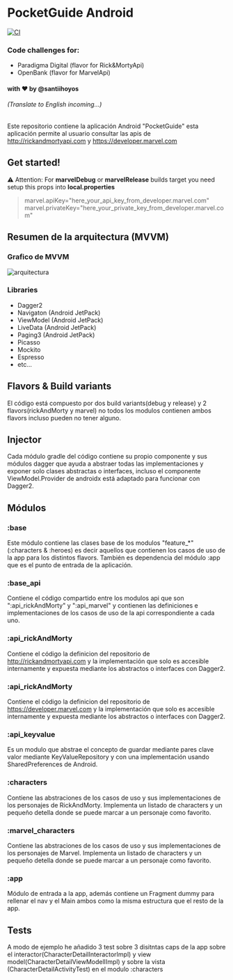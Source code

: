 # PocketGuide Android
[![CI](https://github.com/santiihoyos/PocketGuide/actions/workflows/test%20for%20all%20build%20variants%20and%20flavors.yml/badge.svg?branch=master)](https://github.com/santiihoyos/PocketGuide/actions/workflows/test%20for%20all%20build%20variants%20and%20flavors.yml)

### Code challenges for: 
  - Paradigma Digital (flavor for Rick&MortyApi)
  - OpenBank (flavor for MarvelApi)

#### with ❤️ by @santiihoyos

###### (Translate to English incoming...)

Este repositorio contiene la aplicación Android "PocketGuide" esta aplicación permite al usuario consultar las apis de http://rickandmortyapi.com y https://developer.marvel.com

## Get started!

⚠️ Attention: For **marvelDebug** or **marvelRelease** builds target you need setup this props into **local.properties**
> marvel.apiKey="here_your_api_key_from_developer.marvel.com"
> marvel.privateKey="here_your_private_key_from_developer.marvel.com"

## Resumen de la arquitectura (MVVM)

### Grafico de MVVM
![arquitectura](https://user-images.githubusercontent.com/10730150/113680141-d6689f00-96c0-11eb-979d-a0aed945d296.jpg)


### Libraries
 - Dagger2
 - Navigaton (Android JetPack)
 - ViewModel (Android JetPack)
 - LiveData  (Android JetPack)
 - Paging3   (Android JetPack)
 - Picasso
 - Mockito
 - Espresso
 - etc...

## Flavors & Build variants
El código está compuesto por dos build variants(debug y release) y 2 flavors(rickAndMorty y marvel) no todos los modulos contienen ambos flavors incluso pueden no tener alguno.

## Injector
Cada módulo gradle del código contiene su propio componente y sus módulos dagger que ayuda a abstraer todas las implementaciones y exponer solo clases abstractas o interfaces, incluso el componente ViewModel.Provider de androidx está adaptado para funcionar con Dagger2.

## Módulos

### :base
Este módulo contiene las clases base de los modulos "feature_*"(:characters & :heroes) es decir aquellos que contienen los casos de uso de la app para los distintos flavors. También es dependencia del módulo :app que es el punto de entrada de la aplicación.

### :base_api
Contiene el código compartido entre los modulos api que son ":api_rickAndMorty" y ":api_marvel" y contienen las definiciones e implementaciones de los casos de uso de la api correspondiente a cada uno.

### :api_rickAndMorty
Contiene el código la definicion del repositorio de http://rickandmortyapi.com y la implementación que solo es accesible internamente y expuesta mediante los abstractos o interfaces con Dagger2.

### :api_rickAndMorty
Contiene el código la definicion del repositorio de https://developer.marvel.com y la implementación que solo es accesible internamente y expuesta mediante los abstractos o interfaces con Dagger2.

### :api_keyvalue
Es un modulo que abstrae el concepto de guardar mediante pares clave valor mediante KeyValueRepository y con una implementación usando SharedPreferences de Android.

### :characters
Contiene las abstraciones de los casos de uso y sus implementaciones de los personajes de RickAndMorty. Implementa un listado de characters y un pequeño detella donde se puede marcar a un personaje como favorito.

### :marvel_characters
Contiene las abstraciones de los casos de uso y sus implementaciones de los personajes de Marvel. Implementa un listado de characters y un pequeño detella donde se puede marcar a un personaje como favorito.

### :app
Módulo de entrada a la app, además contiene un Fragment dummy para rellenar el nav y el Main ambos como la misma estructura que el resto de la app.

## Tests
A modo de ejemplo he añadido 3 test sobre 3 disitntas caps de la app sobre el interactor(CharacterDetailInteractorImpl) y view model(CharacterDetailViewModelIImpl) y sobre la vista (CharacterDetailActivityTest) en el modulo :characters
